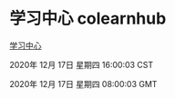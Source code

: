 # 学习中心 colearnhub
[学习中心](http://59.174.25.15:56308/colearnhub/)

2020年 12月 17日 星期四 16:00:03 CST

2020年 12月 17日 星期四 08:00:03 GMT

